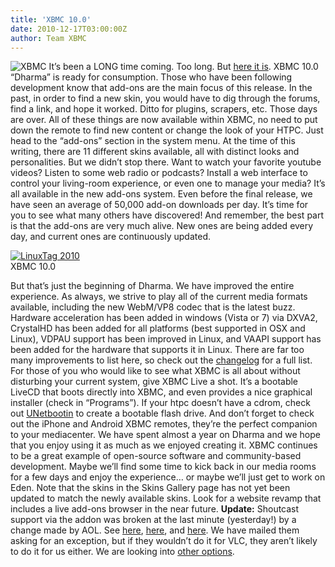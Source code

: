 ```yaml
---
title: 'XBMC 10.0'
date: 2010-12-17T03:00:00Z
author: Team XBMC
---
```

![](/sites/default/files/uploads/logo.png "XBMC") It’s been a LONG time coming. Too long. But [here it is](https://kodi.wiki/download/). XBMC 10.0 “Dharma” is ready for consumption. Those who have been following development know that add-ons are the main focus of this release. In the past, in order to find a new skin, you would have to dig through the forums, find a link, and hope it worked. Ditto for plugins, scrapers, etc. Those days are over. All of these things are now available within XBMC, no need to put down the remote to find new content or change the look of your HTPC. Just head to the “add-ons” section in the system menu. At the time of this writing, there are 11 different skins available, all with distinct looks and personalities. But we didn’t stop there. Want to watch your favorite youtube videos? Listen to some web radio or podcasts? Install a web interface to control your living-room experience, or even one to manage your media? It’s all available in the new add-ons system. Even before the final release, we have seen an average of 50,000 add-on downloads per day. It’s time for you to see what many others have discovered! And remember, the best part is that the add-ons are very much alive. New ones are being added every day, and current ones are continuously updated.

 [![](/sites/default/files/uploads/confluence-home-music.png "LinuxTag 2010")](/sites/default/files/uploads/confluence-home-music.png)  
 XBMC 10.0

  But that’s just the beginning of Dharma. We have improved the entire experience. As always, we strive to play all of the current media formats available, including the new WebM/VP8 codec that is the latest buzz. Hardware acceleration has been added in windows (Vista or 7) via DXVA2, CrystalHD has been added for all platforms (best supported in OSX and Linux), VDPAU support has been improved in Linux, and VAAPI support has been added for the hardware that supports it in Linux. There are far too many improvements to list here, so check out the [changelog](http://mirrors.xmission.com/xbmc/releases/10.0-Dharma-changelog.txt) for a full list. For those of you who would like to see what XBMC is all about without disturbing your current system, give XBMC Live a shot. It’s a bootable LiveCD that boots directly into XBMC, and even provides a nice graphical installer (check in “Programs”). If your htpc doesn’t have a cdrom, check out [UNetbootin](http://unetbootin.sourceforge.net/) to create a bootable flash drive. And don’t forget to check out the iPhone and Android XBMC remotes, they’re the perfect companion to your mediacenter. We have spent almost a year on Dharma and we hope that you enjoy using it as much as we enjoyed creating it. XBMC continues to be a great example of open-source software and community-based development. Maybe we’ll find some time to kick back in our media rooms for a few days and enjoy the experience… or maybe we’ll just get to work on Eden. Note that the skins in the Skins Gallery page has not yet been updated to match the newly available skins. Look for a website revamp that includes a live add-ons browser in the near future. **Update:** Shoutcast support via the addon was broken at the last minute (yesterday!) by a change made by AOL. See [here](http://www.videolan.org/press/2010-1.html), [here](https://news.slashdot.org/story/10/06/21/1928220/VLC-11-Forced-To-Drop-Shoutcast-Due-To-AOL-Anti-OSS-Provision), and [here](https://www.aol.com/). We have mailed them asking for an exception, but if they wouldn’t do it for VLC, they aren’t likely to do it for us either. We are looking into [other options](http://dir.xiph.org/index.php).  


 